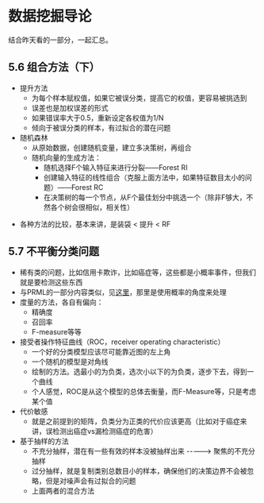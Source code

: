 # 数据挖掘导论

结合昨天看的一部分，一起汇总。

## 5.6 组合方法（下）
* 提升方法
  * 为每个样本赋权值，如果它被误分类，提高它的权值，更容易被挑选到
  * 误差也是加权误差的形式
  * 如果错误率大于0.5，重新设定各权值为1/N
  * 倾向于被误分类的样本，有过拟合的潜在问题
* 随机森林
  + 从原始数据，创建随机变量，建立多决策树，再组合
  + 随机向量的生成方法：
    + 随机选择F个输入特征来进行分裂——Forest RI
    + 创建输入特征的线性组合（克服上面方法中，如果特征数目太小的问题）——Forest RC
    + 在决策树的每一个节点，从F个最佳划分中挑选一个（除非F够大，不然各个树会很相似，相关性）
+ 各种方法的比较，基本来讲，是装袋 < 提升 < RF

## 5.7 不平衡分类问题
+ 稀有类的问题，比如信用卡欺诈，比如癌症等，这些都是小概率事件，但我们就是要检测这些东西
+ 与PRML的一部分内容类似，见[这里](https://github.com/gylight/daily-report/blob/master/7.14.md)，那里是使用概率的角度来处理
+ 度量的方法，各自有偏向：
  + 精确度
  + 召回率
  + F-measure等等
+ 接受者操作特征曲线（ROC，receiver operating characteristic）
  + 一个好的分类模型应该尽可能靠近图的左上角
  + 一个随机的模型是对角线
  + 绘制的方法。选最小的为负类，选次小以下的为负类，逐步下去，得到一个曲线
  + 个人感觉，ROC是从这个模型的总体去衡量，而F-Measure等，只是考虑某个值
+ 代价敏感
  + 就是之前提到的矩阵，负类分为正类的代价应该更高（比如对于癌症来讲，误检测出癌症vs漏检测癌症的危害）
+ 基于抽样的方法
  + 不充分抽样，潜在有一些有效的样本没被抽样出来 -----> 聚焦的不充分抽样
  + 过分抽样，就是复制类别总数目小的样本，确保他们的决策边界不会被忽略，但是对噪声会有过拟合的问题
  + 上面两者的混合方法
  
